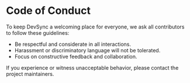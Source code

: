 # Code of Conduct

To keep DevSync a welcoming place for everyone, we ask all contributors to follow these guidelines:

* Be respectful and considerate in all interactions.
* Harassment or discriminatory language will not be tolerated.
* Focus on constructive feedback and collaboration.

If you experience or witness unacceptable behavior, please contact the project maintainers.
